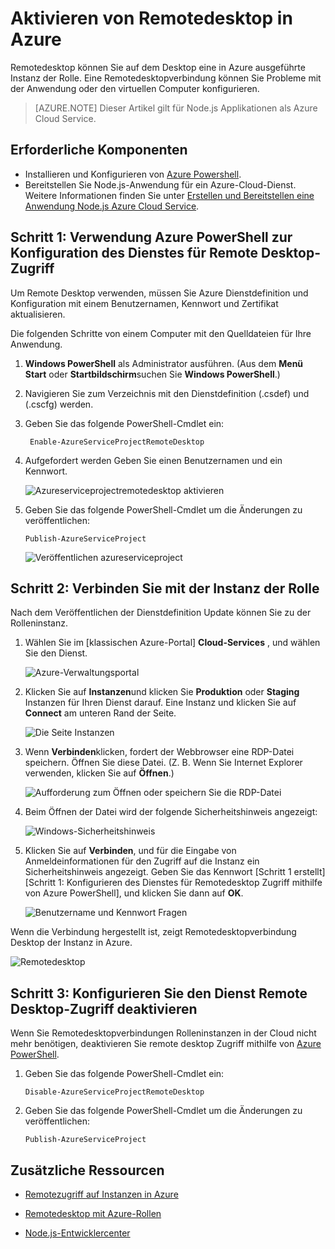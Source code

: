 <properties 
    pageTitle="Aktivieren des Remotedesktops für Cloud-Services (Node.js)" 
    description="Informationen Sie zum Remote Desktop-Zugriff für die virtuelle Computer hosten Sie Ihre Azure Node.js-Anwendung aktivieren." 
    services="cloud-services" 
    documentationCenter="nodejs" 
    authors="rmcmurray" 
    manager="wpickett" 
    editor=""/>

<tags 
    ms.service="cloud-services" 
    ms.workload="tbd" 
    ms.tgt_pltfrm="na" 
    ms.devlang="nodejs" 
    ms.topic="article" 
    ms.date="08/11/2016" 
    ms.author="robmcm"/>

# <a name="enabling-remote-desktop-in-azure"></a>Aktivieren von Remotedesktop in Azure

Remotedesktop können Sie auf dem Desktop eine in Azure ausgeführte Instanz der Rolle. Eine Remotedesktopverbindung können Sie Probleme mit der Anwendung oder den virtuellen Computer konfigurieren.

> [AZURE.NOTE] Dieser Artikel gilt für Node.js Applikationen als Azure Cloud Service.


## <a name="prerequisites"></a>Erforderliche Komponenten

- Installieren und Konfigurieren von [Azure Powershell](../powershell-install-configure.md).
- Bereitstellen Sie Node.js-Anwendung für ein Azure-Cloud-Dienst. Weitere Informationen finden Sie unter [Erstellen und Bereitstellen eine Anwendung Node.js Azure Cloud Service](cloud-services-nodejs-develop-deploy-app.md).


## <a name="step-1-use-azure-powershell-to-configure-the-service-for-remote-desktop-access"></a>Schritt 1: Verwendung Azure PowerShell zur Konfiguration des Dienstes für Remote Desktop-Zugriff

Um Remote Desktop verwenden, müssen Sie Azure Dienstdefinition und Konfiguration mit einem Benutzernamen, Kennwort und Zertifikat aktualisieren. 

Die folgenden Schritte von einem Computer mit den Quelldateien für Ihre Anwendung.

1. **Windows PowerShell** als Administrator ausführen. (Aus dem **Menü Start** oder **Startbildschirm**suchen Sie **Windows PowerShell**.)

2.  Navigieren Sie zum Verzeichnis mit den Dienstdefinition (.csdef) und (.cscfg) werden.

3. Geben Sie das folgende PowerShell-Cmdlet ein:

        Enable-AzureServiceProjectRemoteDesktop

4. Aufgefordert werden Geben Sie einen Benutzernamen und ein Kennwort.

    ![Azureserviceprojectremotedesktop aktivieren][enable-rdp]

3.  Geben Sie das folgende PowerShell-Cmdlet um die Änderungen zu veröffentlichen:

        Publish-AzureServiceProject

    ![Veröffentlichen azureserviceproject][publish-project]

## <a name="step-2-connect-to-the-role-instance"></a>Schritt 2: Verbinden Sie mit der Instanz der Rolle

Nach dem Veröffentlichen der Dienstdefinition Update können Sie zu der Rolleninstanz.

1.  Wählen Sie im [klassischen Azure-Portal] **Cloud-Services** , und wählen Sie den Dienst.

    ![Azure-Verwaltungsportal][cloud-services]

2.  Klicken Sie auf **Instanzen**und klicken Sie **Produktion** oder **Staging** Instanzen für Ihren Dienst darauf. Eine Instanz und klicken Sie auf **Connect** am unteren Rand der Seite.

    ![Die Seite Instanzen][3]

2.  Wenn **Verbinden**klicken, fordert der Webbrowser eine RDP-Datei speichern. Öffnen Sie diese Datei. (Z. B. Wenn Sie Internet Explorer verwenden, klicken Sie auf **Öffnen**.)

    ![Aufforderung zum Öffnen oder speichern Sie die RDP-Datei][4]

3.  Beim Öffnen der Datei wird der folgende Sicherheitshinweis angezeigt:

    ![Windows-Sicherheitshinweis][5]

4.  Klicken Sie auf **Verbinden**, und für die Eingabe von Anmeldeinformationen für den Zugriff auf die Instanz ein Sicherheitshinweis angezeigt. Geben Sie das Kennwort [Schritt 1 erstellt] [Schritt 1: Konfigurieren des Dienstes für Remotedesktop Zugriff mithilfe von Azure PowerShell], und klicken Sie dann auf **OK**.

    ![Benutzername und Kennwort Fragen][6]

Wenn die Verbindung hergestellt ist, zeigt Remotedesktopverbindung Desktop der Instanz in Azure. 

![Remotedesktop][7]

## <a name="step-3-configure-the-service-to-disable-remote-desktop-access"></a>Schritt 3: Konfigurieren Sie den Dienst Remote Desktop-Zugriff deaktivieren 

Wenn Sie Remotedesktopverbindungen Rolleninstanzen in der Cloud nicht mehr benötigen, deaktivieren Sie remote desktop Zugriff mithilfe von [Azure PowerShell].

1.  Geben Sie das folgende PowerShell-Cmdlet ein:

        Disable-AzureServiceProjectRemoteDesktop

2.  Geben Sie das folgende PowerShell-Cmdlet um die Änderungen zu veröffentlichen:

        Publish-AzureServiceProject

## <a name="additional-resources"></a>Zusätzliche Ressourcen

- [Remotezugriff auf Instanzen in Azure] 
- [Remotedesktop mit Azure-Rollen]
- [Node.js-Entwicklercenter](/develop/nodejs/)

  [Azure PowerShell]: http://go.microsoft.com/?linkid=9790229&clcid=0x409

[Azure-Verwaltungsportal]: http://manage.windowsazure.com
[publish-project]: ./media/cloud-services-nodejs-enable-remote-desktop/publish-rdp.png
[enable-rdp]: ./media/cloud-services-nodejs-enable-remote-desktop/enable-rdp.png
[cloud-services]: ./media/cloud-services-nodejs-enable-remote-desktop/cloud-services-remote.png
[3]: ./media/cloud-services-nodejs-enable-remote-desktop/cloud-service-instance.png
[4]: ./media/cloud-services-nodejs-enable-remote-desktop/rdp-open.png
[5]: ./media/cloud-services-nodejs-enable-remote-desktop/remote-desktop-12.png
[6]: ./media/cloud-services-nodejs-enable-remote-desktop/remote-desktop-13.png
[7]: ./media/cloud-services-nodejs-enable-remote-desktop/remote-desktop-14.png
  
[Remotezugriff auf Instanzen in Azure]: http://msdn.microsoft.com/library/windowsazure/hh124107.aspx
[Remotedesktop mit Azure-Rollen]: http://msdn.microsoft.com/library/windowsazure/gg443832.aspx
 